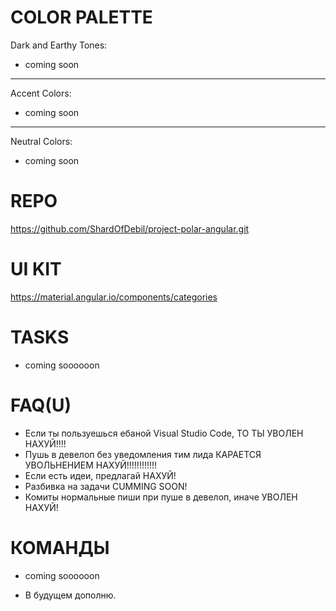 # COLOR PALETTE

Dark and Earthy Tones:
 * coming soon
________________
Accent Colors:
* coming soon
_________________
Neutral Colors:
 * coming soon

# REPO

https://github.com/ShardOfDebil/project-polar-angular.git

# UI KIT

https://material.angular.io/components/categories

# TASKS

* coming soooooon

# FAQ(U)

* Если ты пользуешься ебаной Visual Studio Code, ТО ТЫ УВОЛЕН НАХУЙ!!!!
* Пушь в девелоп без уведомления тим лида КАРАЕТСЯ УВОЛЬНЕНИЕМ НАХУЙ!!!!!!!!!!!!
* Если есть идеи, предлагай НАХУЙ!
* Разбивка на задачи CUMMING SOON!
* Комиты нормальные пиши при пуше в девелоп, иначе УВОЛЕН НАХУЙ!

# КОМАНДЫ

* coming soooooon


* В будущем дополню.
